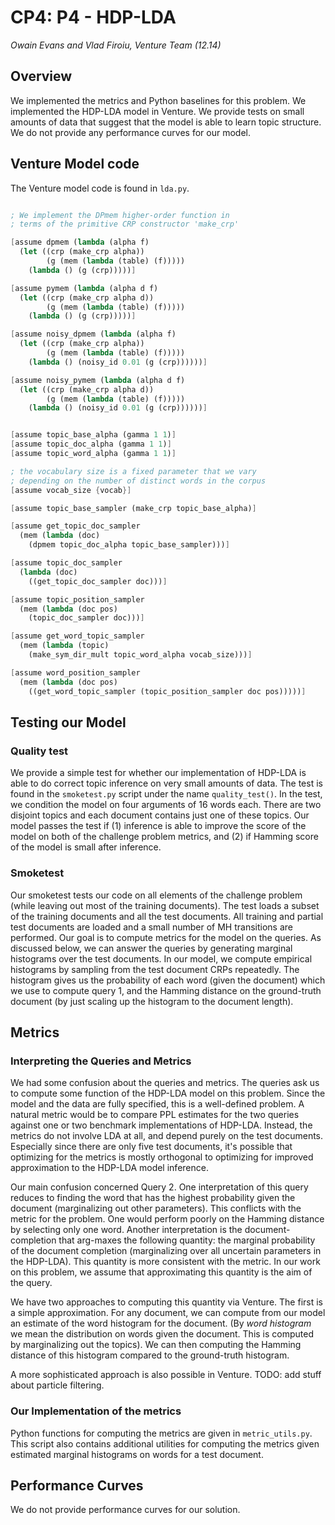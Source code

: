 # CP4: P4 - HDP-LDA

*Owain Evans and Vlad Firoiu, Venture Team (12.14)*

## Overview
We implemented the metrics and Python baselines for this problem. We implemented the HDP-LDA model in Venture. We provide tests on small amounts of data that suggest that the model is able to learn topic structure. We do not provide any performance curves for our model. 


## Venture Model code

The Venture model code is found in `lda.py`.


```scheme

; We implement the DPmem higher-order function in
; terms of the primitive CRP constructor 'make_crp'

[assume dpmem (lambda (alpha f)
  (let ((crp (make_crp alpha))
        (g (mem (lambda (table) (f)))))
    (lambda () (g (crp)))))]

[assume pymem (lambda (alpha d f)
  (let ((crp (make_crp alpha d))
        (g (mem (lambda (table) (f)))))
    (lambda () (g (crp)))))]

[assume noisy_dpmem (lambda (alpha f)
  (let ((crp (make_crp alpha))
        (g (mem (lambda (table) (f)))))
    (lambda () (noisy_id 0.01 (g (crp))))))]

[assume noisy_pymem (lambda (alpha d f)
  (let ((crp (make_crp alpha d))
        (g (mem (lambda (table) (f)))))
    (lambda () (noisy_id 0.01 (g (crp))))))]


[assume topic_base_alpha (gamma 1 1)]
[assume topic_doc_alpha (gamma 1 1)]
[assume topic_word_alpha (gamma 1 1)]

; the vocabulary size is a fixed parameter that we vary
; depending on the number of distinct words in the corpus
[assume vocab_size {vocab}]

[assume topic_base_sampler (make_crp topic_base_alpha)]

[assume get_topic_doc_sampler
  (mem (lambda (doc)
    (dpmem topic_doc_alpha topic_base_sampler)))]

[assume topic_doc_sampler
  (lambda (doc)
    ((get_topic_doc_sampler doc)))]

[assume topic_position_sampler
  (mem (lambda (doc pos)
    (topic_doc_sampler doc)))]

[assume get_word_topic_sampler
  (mem (lambda (topic)
    (make_sym_dir_mult topic_word_alpha vocab_size)))]

[assume word_position_sampler
  (mem (lambda (doc pos)
    ((get_word_topic_sampler (topic_position_sampler doc pos)))))]

```


## Testing our Model

### Quality test
We provide a simple test for whether our implementation of HDP-LDA is able to do correct topic inference on very small amounts of data. The test is found in the `smoketest.py` script under the name `quality_test()`. In the test, we condition the model on four arguments of 16 words each. There are two disjoint topics and each document contains just one of these topics. Our model passes the test if (1) inference is able to improve the score of the model on both of the challenge problem metrics, and (2) if Hamming score of the model is small after inference. 

### Smoketest
Our smoketest tests our code on all elements of the challenge problem (while leaving out most of the training documents). The test loads a subset of the training documents and all the test documents. All training and partial test documents are loaded and a small number of MH transitions are performed. Our goal is to compute metrics for the model on the queries. As discussed below, we can answer the queries by generating marginal histograms over the test documents. In our model, we compute empirical histograms by sampling from the test document CRPs repeatedly. The histogram gives us the probability of each word (given the document) which we use to compute query 1, and the Hamming distance on the ground-truth document (by just scaling up the histogram to the document length). 



## Metrics

### Interpreting the Queries and Metrics
We had some confusion about the queries and metrics. The queries ask us to compute some function of the HDP-LDA model on this problem. Since the model and the data are fully specified, this is a well-defined problem. A natural metric would be to compare PPL estimates for the two queries against one or two benchmark implementations of HDP-LDA. Instead, the metrics do not involve LDA at all, and depend purely on the test documents. Especially since there are only five test documents, it's possible that optimizing for the metrics is mostly orthogonal to optimizing for improved approximation to the HDP-LDA model inference.

Our main confusion concerned Query 2. One interpretation of this query reduces to finding the word that has the highest probability given the document (marginalizing out other parameters). This conflicts with the metric for the problem. One would perform poorly on the Hamming distance by selecting only one word. Another interpretation is the document-completion that arg-maxes the following quantity: the marginal probability of the document completion (marginalizing over all uncertain parameters in the HDP-LDA). This quantity is more consistent with the metric. In our work on this problem, we assume that approximating this quantity is the aim of the query.

We have two approaches to computing this quantity via Venture. The first is a simple approximation. For any document, we can compute from our model an estimate of the word histogram for the document. (By *word histogram* we mean the distribution on words given the document. This is computed by  marginalizing out the topics). We can then computing the Hamming distance of this histogram compared to the ground-truth histogram.

A more sophisticated approach is also possible in Venture. TODO: add stuff about particle filtering.


### Our Implementation of the metrics
Python functions for computing the metrics are given in `metric_utils.py`. This script also contains additional utilities for computing the metrics given estimated marginal histograms on words for a test document. 


## Performance Curves
We do not provide performance curves for our solution. 





